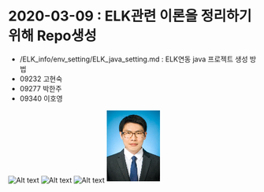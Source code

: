 # 2020-03-09 : ELK관련 이론을 정리하기 위해 Repo생성
<ul>
 <li> /ELK_info/env_setting/ELK_java_setting.md : ELK연동 java 프로젝트 생성 방법 </li>
 <li> 09232 고현숙 </li>
 <li> 09277 박한주 </li>
 <li> 09340 이호영 </li>
</ul>

![Alt text](https://github.com/gogohs/skccBigData/blob/master/kangyounghun2.png)
![Alt text](https://github.com/gogohs/skccBigData/blob/master/HyunSook.PNG)
![Alt text](https://github.com/gogohs/skccBigData/blob/master/Hanjoo.PNG)
![Alt text](https://github.com/Lee-Ho-Young/Bigdata_0416/blob/master/picture.png)
